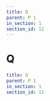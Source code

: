 ```yaml
---
title: Q
parent: P 1
in_section: 1
section_id: 11
---
```

# Q

```yaml
title: Q
parent: P 1
in_section: 1
section_id: 11
```
